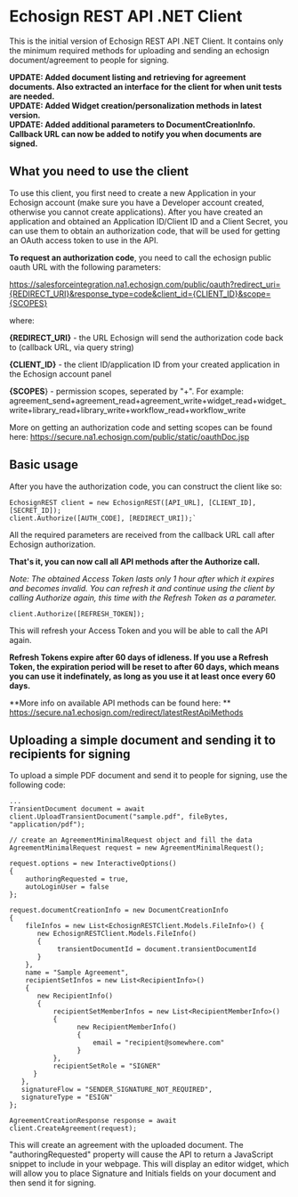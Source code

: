 # Echosign REST API .NET Client

This is the initial version of Echosign REST API .NET Client. It contains only the minimum required methods for uploading and sending an echosign document/agreement to people for signing.

**UPDATE: Added document listing and retrieving for agreement documents. Also extracted an interface for the client for when unit tests are needed.**    
**UPDATE: Added Widget creation/personalization methods in latest version.**    
**UPDATE: Added additional parameters to DocumentCreationInfo. Callback URL can now be added to notify you when documents are signed.**

## What you need to use the client
To use this client, you first need to create a new Application in your Echosign account (make sure you have a Developer account created, otherwise you cannot create applications). After you have created an application and obtained an Application ID/Client ID and a Client Secret, you can use them to obtain an authorization code, that will be used for getting an OAuth access token to use in the API.

**To request an authorization code**, you need to call the echosign public oauth URL with the following parameters:

https://salesforceintegration.na1.echosign.com/public/oauth?redirect_uri={REDIRECT_URI}&response_type=code&client_id={CLIENT_ID}&scope={SCOPES}

where:

**{REDIRECT_URI}** - the URL Echosign will send the authorization code back to (callback URL, via query string)  

**{CLIENT_ID}** - the client ID/application ID from your created application in the Echosign account panel  

**{SCOPES**} - permission scopes, seperated by "+". For example: agreement_send+agreement_read+agreement_write+widget_read+widget_write+library_read+library_write+workflow_read+workflow_write

More on getting an authorization code and setting scopes can be found here: https://secure.na1.echosign.com/public/static/oauthDoc.jsp

## Basic usage
After you have the authorization code, you can construct the client like so:

    EchosignREST client = new EchosignREST([API_URL], [CLIENT_ID], [SECRET_ID]);    
    client.Authorize([AUTH_CODE], [REDIRECT_URI]);`

All the required parameters are received from the callback URL call after Echosign authorization.

**That's it, you can now call all API methods after the Authorize call.**

_Note: The obtained Access Token lasts only 1 hour after which it expires and becomes invalid. You can refresh it and continue using the client by calling Authorize again, this time with the Refresh Token as a parameter._

    client.Authorize([REFRESH_TOKEN]);

This will refresh your Access Token and you will be able to call the API again.

**Refresh Tokens expire after 60 days of idleness. If you use a Refresh Token, the expiration period will be reset to after 60 days, which means you can use it indefinately, as long as you use it at least once every 60 days.**

**More info on available API methods can be found here: ** https://secure.na1.echosign.com/redirect/latestRestApiMethods

## Uploading a simple document and sending it to recipients for signing
To upload a simple PDF document and send it to people for signing, use the following code:

    ...
    TransientDocument document = await client.UploadTransientDocument("sample.pdf", fileBytes, "application/pdf");
    
    // create an AgreementMinimalRequest object and fill the data
    AgreementMinimalRequest request = new AgreementMinimalRequest();

    request.options = new InteractiveOptions()
    {
        authoringRequested = true,
        autoLoginUser = false
    };

    request.documentCreationInfo = new DocumentCreationInfo
    {
        fileInfos = new List<EchosignRESTClient.Models.FileInfo>() {
           new EchosignRESTClient.Models.FileInfo()
           {
                transientDocumentId = document.transientDocumentId
           }
        },
        name = "Sample Agreement",
        recipientSetInfos = new List<RecipientInfo>()
        {
           new RecipientInfo()
           {
               recipientSetMemberInfos = new List<RecipientMemberInfo>()
               {
                     new RecipientMemberInfo()
                     {
                         email = "recipient@somewhere.com"
                     }
               },
               recipientSetRole = "SIGNER"
          }
       },
       signatureFlow = "SENDER_SIGNATURE_NOT_REQUIRED",
       signatureType = "ESIGN"
    };
    
    AgreementCreationResponse response = await client.CreateAgreement(request);
    
This will create an agreement with the uploaded document. The "authoringRequested" property will cause the API to return a JavaScript snippet to include in your webpage. This will display an editor widget, which will allow you to place Signature and Initials fields on your document and then send it for signing.
